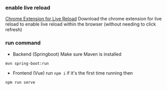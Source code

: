 ### enable live reload
[Chrome Extension for Live Reload](https://chrome.google.com/webstore/detail/livereload/jnihajbhpnppcggbcgedagnkighmdlei/related?hl=en)
Download the chrome extension for live reload to enable live reload within the browser (without needing to click refresh)

### run command
- Backend (Springboot)
Make sure Maven is installed

`mvn spring-boot:run`

- Frontend (Vue)
run `npm i` if it's the first time running then

`npm run serve`
